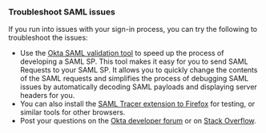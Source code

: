 ### Troubleshoot SAML issues

If you run into issues with your sign-in process, you can try the following to troubleshoot the issues:

* Use the [Okta SAML validation tool](http://saml.oktadev.com/) to speed up the process of developing a SAML SP.
  This tool makes it easy for you to send SAML Requests to your SAML SP. It allows you to quickly change the contents of the SAML requests and simplifies the process of debugging SAML issues by automatically decoding SAML payloads and displaying server headers for you.
* You can also install the [SAML Tracer extension to Firefox](https://addons.mozilla.org/en-US/firefox/addon/saml-tracer/) for testing, or similar tools for other browsers.
* Post your questions on the [Okta developer forum](https://devforum.okta.com/search?q=saml) or on [Stack Overflow](https://stackoverflow.com/search?q=saml+okta).

